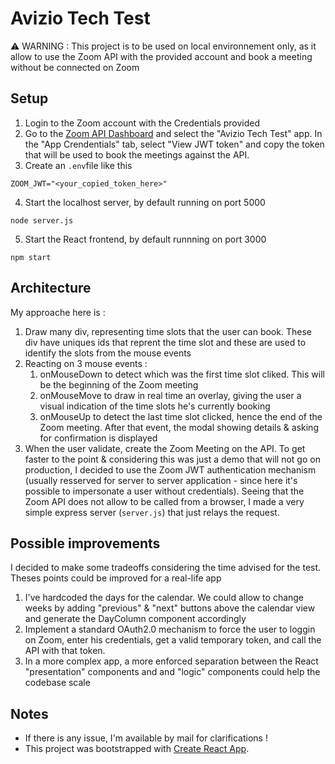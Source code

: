 # Avizio Tech Test

⚠️ WARNING : This project is to be used on local environnement only, as it allow to use the Zoom API with the provided account and book a meeting without be connected on Zoom

## Setup

1. Login to the Zoom account with the Credentials provided
2. Go to the [Zoom API Dashboard](https://marketplace.zoom.us/user/build) and select the "Avizio Tech Test" app. In the "App Crendentials" tab, select "View JWT token" and copy the token that will be used to book the meetings against the API.
3. Create an `.env`file like this

```
ZOOM_JWT="<your_copied_token_here>"
```

4. Start the localhost server, by default running on port 5000

```
node server.js
```

5. Start the React frontend, by default runnning on port 3000

```
npm start
```

## Architecture

My approache here is :

1. Draw many div, representing time slots that the user can book. These div have uniques ids that reprent the time slot and these are used to identify the slots from the mouse events
2. Reacting on 3 mouse events :
   1. onMouseDown to detect which was the first time slot cliked. This will be the beginning of the Zoom meeting
   2. onMouseMove to draw in real time an overlay, giving the user a visual indication of the time slots he's currently booking
   3. onMouseUp to detect the last time slot clicked, hence the end of the Zoom meeting. After that event, the modal showing details & asking for confirmation is displayed
3. When the user validate, create the Zoom Meeting on the API. To get faster to the point & considering this was just a demo that will not go on production, I decided to use the Zoom JWT authentication mechanism (usually resserved for server to server application - since here it's possible to impersonate a user without credentials). Seeing that the Zoom API does not allow to be called from a browser, I made a very simple express server (`server.js`) that just relays the request.

## Possible improvements

I decided to make some tradeoffs considering the time advised for the test. Theses points could be improved for a real-life app

1. I've hardcoded the days for the calendar. We could allow to change weeks by adding "previous" & "next" buttons above the calendar view and generate the DayColumn component accordingly
2. Implement a standard OAuth2.0 mechanism to force the user to loggin on Zoom, enter his credentials, get a valid temporary token, and call the API with that token.
3. In a more complex app, a more enforced separation between the React "presentation" components and and "logic" components could help the codebase scale

## Notes

- If there is any issue, I'm available by mail for clarifications !
- This project was bootstrapped with [Create React App](https://github.com/facebook/create-react-app).
